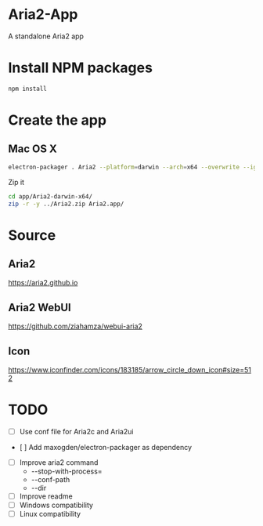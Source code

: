 # Aria2-App
A standalone Aria2 app





# Install NPM packages

```sh
npm install
```

# Create the app

## Mac OS X

```sh
electron-packager . Aria2 --platform=darwin --arch=x64 --overwrite --ignore="node_modules/(electron-packager|electron-prebuilt)" --icon=icon/icon.icns  --out="app/"
```

Zip it
```sh
cd app/Aria2-darwin-x64/
zip -r -y ../Aria2.zip Aria2.app/
```

# Source

## Aria2
https://aria2.github.io

## Aria2 WebUI
https://github.com/ziahamza/webui-aria2

## Icon
https://www.iconfinder.com/icons/183185/arrow_circle_down_icon#size=512

# TODO

- [ ] Use conf file for Aria2c and Aria2ui
- [ ] Add maxogden/electron-packager as dependency
- [ ] Improve aria2 command
    * --stop-with-process=<PID>
    * --conf-path
    * --dir
- [ ] Improve readme
- [ ] Windows compatibility
- [ ] Linux compatibility
